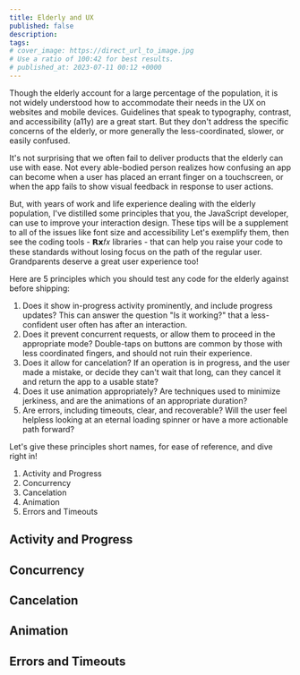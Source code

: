 ```yaml
---
title: Elderly and UX
published: false
description: 
tags: 
# cover_image: https://direct_url_to_image.jpg
# Use a ratio of 100:42 for best results.
# published_at: 2023-07-11 00:12 +0000
---
```


Though the elderly account for a large percentage of the population, it is not widely understood how to accommodate their needs in the UX on websites and mobile devices. Guidelines that speak to typography, contrast, and accessibility (a11y) are a great start. But they don't address the specific concerns of the elderly, or more generally the less-coordinated, slower, or easily confused.

It's not surprising that we often fail to deliver products that the elderly can use with ease. Not every able-bodied person realizes how confusing an app can become when a user has placed an errant finger on a touchscreen, or when the app fails to show visual feedback in response to user actions. 

But, with years of work and life experience dealing with the elderly population, I've distilled some principles that you, the JavaScript developer, can use to improve your interaction design. These tips will be a supplement to all of the issues like font size and accessibility Let's exemplify them, then see the coding tools - 𝗥𝘅𝑓𝑥 libraries - that can help you raise your code to these standards without losing focus on the path of the regular user. Grandparents deserve a great user experience too!

Here are 5 principles which you should test any code for the elderly against before shipping:

1. Does it show in-progress activity prominently, and include progress updates? This can answer the question "Is it working?" that a less-confident user often has after an interaction.
1. Does it prevent concurrent requests, or allow them to proceed in the appropriate mode? Double-taps on buttons are common by those with less coordinated fingers, and should not ruin their experience.
1. Does it allow for cancelation? If an operation is in progress, and the user made a mistake, or decide they can't wait that long, can they cancel it and return the app to a usable state?
1. Does it use animation appropriately? Are techniques used to minimize jerkiness, and are the animations of an appropriate duration?
1. Are errors, including timeouts, clear, and recoverable? Will the user feel helpless looking at an eternal loading spinner or have a more actionable path forward?

Let's give these principles short names, for ease of reference, and dive right in!

1. Activity and Progress
1. Concurrency
1. Cancelation
1. Animation
1. Errors and Timeouts

## Activity and Progress
## Concurrency
## Cancelation
## Animation
## Errors and Timeouts

